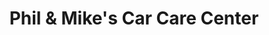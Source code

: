 ---
title: "Phil & Mike's Car Care Center"
url: /parkville/phil-und-mikes-car-care-center/
shop: Autowerkstatt
---